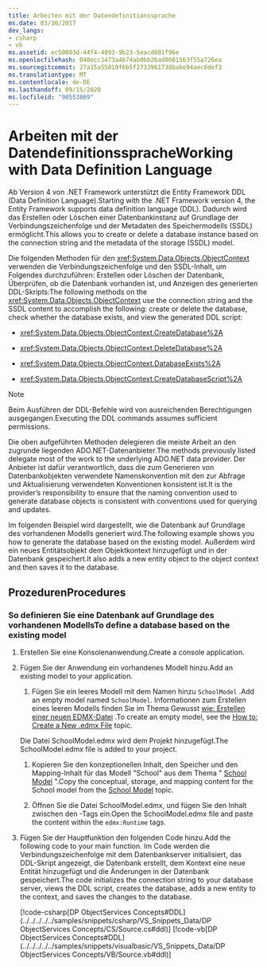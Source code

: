 ```yaml
---
title: Arbeiten mit der Datendefinitionssprache
ms.date: 03/30/2017
dev_langs:
- csharp
- vb
ms.assetid: ec50083d-44f4-4093-9b23-5eacd601f96e
ms.openlocfilehash: 040ecc1473a4674ab0bb26ad0081563f55a726ea
ms.sourcegitcommit: 27a15a55019f6b5f2733961738babe94aec0def3
ms.translationtype: MT
ms.contentlocale: de-DE
ms.lasthandoff: 09/15/2020
ms.locfileid: "90553869"
---
```

# <a name="working-with-data-definition-language"></a><span data-ttu-id="e765b-102">Arbeiten mit der Datendefinitionssprache</span><span class="sxs-lookup"><span data-stu-id="e765b-102">Working with Data Definition Language</span></span>
<span data-ttu-id="e765b-103">Ab Version 4 von .NET Framework unterstützt die Entity Framework DDL (Data Definition Language).</span><span class="sxs-lookup"><span data-stu-id="e765b-103">Starting with the .NET Framework version 4, the Entity Framework supports data definition language (DDL).</span></span> <span data-ttu-id="e765b-104">Dadurch wird das Erstellen oder Löschen einer Datenbankinstanz auf Grundlage der Verbindungszeichenfolge und der Metadaten des Speichermodells (SSDL) ermöglicht.</span><span class="sxs-lookup"><span data-stu-id="e765b-104">This allows you to create or delete a database instance based on the connection string and the metadata of the storage (SSDL) model.</span></span>  
  
 <span data-ttu-id="e765b-105">Die folgenden Methoden für den <xref:System.Data.Objects.ObjectContext> verwenden die Verbindungszeichenfolge und den SSDL-Inhalt, um Folgendes durchzuführen: Erstellen oder Löschen der Datenbank, Überprüfen, ob die Datenbank vorhanden ist, und Anzeigen des generierten DDL-Skripts:</span><span class="sxs-lookup"><span data-stu-id="e765b-105">The following methods on the <xref:System.Data.Objects.ObjectContext> use the connection string and the SSDL content to accomplish the following: create or delete the database, check whether the database exists, and view the generated DDL script:</span></span>  
  
- <xref:System.Data.Objects.ObjectContext.CreateDatabase%2A>  
  
- <xref:System.Data.Objects.ObjectContext.DeleteDatabase%2A>  
  
- <xref:System.Data.Objects.ObjectContext.DatabaseExists%2A>  
  
- <xref:System.Data.Objects.ObjectContext.CreateDatabaseScript%2A>  
  
> [!NOTE]
> <span data-ttu-id="e765b-106">Beim Ausführen der DDL-Befehle wird von ausreichenden Berechtigungen ausgegangen.</span><span class="sxs-lookup"><span data-stu-id="e765b-106">Executing the DDL commands assumes sufficient permissions.</span></span>  
  
 <span data-ttu-id="e765b-107">Die oben aufgeführten Methoden delegieren die meiste Arbeit an den zugrunde liegenden ADO.NET-Datenanbieter.</span><span class="sxs-lookup"><span data-stu-id="e765b-107">The methods previously listed delegate most of the work to the underlying ADO.NET data provider.</span></span> <span data-ttu-id="e765b-108">Der Anbieter ist dafür verantwortlich, dass die zum Generieren von Datenbankobjekten verwendete Namenskonvention mit den zur Abfrage und Aktualisierung verwendeten Konventionen konsistent ist.</span><span class="sxs-lookup"><span data-stu-id="e765b-108">It is the provider’s responsibility to ensure that the naming convention used to generate database objects is consistent with conventions used for querying and updates.</span></span>  
  
 <span data-ttu-id="e765b-109">Im folgenden Beispiel wird dargestellt, wie die Datenbank auf Grundlage des vorhandenen Modells generiert wird.</span><span class="sxs-lookup"><span data-stu-id="e765b-109">The following example shows you how to generate the database based on the existing model.</span></span> <span data-ttu-id="e765b-110">Außerdem wird ein neues Entitätsobjekt dem Objektkontext hinzugefügt und in der Datenbank gespeichert.</span><span class="sxs-lookup"><span data-stu-id="e765b-110">It also adds a new entity object to the object context and then saves it to the database.</span></span>  
  
## <a name="procedures"></a><span data-ttu-id="e765b-111">Prozeduren</span><span class="sxs-lookup"><span data-stu-id="e765b-111">Procedures</span></span>  
  
### <a name="to-define-a-database-based-on-the-existing-model"></a><span data-ttu-id="e765b-112">So definieren Sie eine Datenbank auf Grundlage des vorhandenen Modells</span><span class="sxs-lookup"><span data-stu-id="e765b-112">To define a database based on the existing model</span></span>  
  
1. <span data-ttu-id="e765b-113">Erstellen Sie eine Konsolenanwendung.</span><span class="sxs-lookup"><span data-stu-id="e765b-113">Create a console application.</span></span>  
  
2. <span data-ttu-id="e765b-114">Fügen Sie der Anwendung ein vorhandenes Modell hinzu.</span><span class="sxs-lookup"><span data-stu-id="e765b-114">Add an existing model to your application.</span></span>  
  
    1. <span data-ttu-id="e765b-115">Fügen Sie ein leeres Modell mit dem Namen hinzu `SchoolModel` .</span><span class="sxs-lookup"><span data-stu-id="e765b-115">Add an empty model named `SchoolModel`.</span></span> <span data-ttu-id="e765b-116">Informationen zum Erstellen eines leeren Modells finden Sie im Thema Gewusst [wie: Erstellen einer neuen EDMX-Datei](/previous-versions/dotnet/netframework-4.0/cc716703(v=vs.100)) .</span><span class="sxs-lookup"><span data-stu-id="e765b-116">To create an empty model, see the [How to: Create a New .edmx File](/previous-versions/dotnet/netframework-4.0/cc716703(v=vs.100)) topic.</span></span>  
  
     <span data-ttu-id="e765b-117">Die Datei SchoolModel.edmx wird dem Projekt hinzugefügt.</span><span class="sxs-lookup"><span data-stu-id="e765b-117">The SchoolModel.edmx file is added to your project.</span></span>  
  
    1. <span data-ttu-id="e765b-118">Kopieren Sie den konzeptionellen Inhalt, den Speicher und den Mapping-Inhalt für das Modell "School" aus dem Thema " [School Model](/previous-versions/dotnet/netframework-4.0/bb896300(v=vs.100)) ".</span><span class="sxs-lookup"><span data-stu-id="e765b-118">Copy the conceptual, storage, and mapping content for the School model from the [School Model](/previous-versions/dotnet/netframework-4.0/bb896300(v=vs.100)) topic.</span></span>  
  
    2. <span data-ttu-id="e765b-119">Öffnen Sie die Datei SchoolModel.edmx, und fügen Sie den Inhalt zwischen den -Tags ein.</span><span class="sxs-lookup"><span data-stu-id="e765b-119">Open the SchoolModel.edmx file and paste the content within the `edmx:Runtime` tags.</span></span>  
  
3. <span data-ttu-id="e765b-120">Fügen Sie der Hauptfunktion den folgenden Code hinzu.</span><span class="sxs-lookup"><span data-stu-id="e765b-120">Add the following code to your main function.</span></span> <span data-ttu-id="e765b-121">Im Code werden die Verbindungszeichenfolge mit dem Datenbankserver initialisiert, das DDL-Skript angezeigt, die Datenbank erstellt, dem Kontext eine neue Entität hinzugefügt und die Änderungen in der Datenbank gespeichert.</span><span class="sxs-lookup"><span data-stu-id="e765b-121">The code initializes the connection string to your database server, views the DDL script, creates the database, adds a new entity to the context, and saves the changes to the database.</span></span>  
  
     [!code-csharp[DP ObjectServices Concepts#DDL](../../../../../samples/snippets/csharp/VS_Snippets_Data/DP ObjectServices Concepts/CS/Source.cs#ddl)]
     [!code-vb[DP ObjectServices Concepts#DDL](../../../../../samples/snippets/visualbasic/VS_Snippets_Data/DP ObjectServices Concepts/VB/Source.vb#ddl)]
